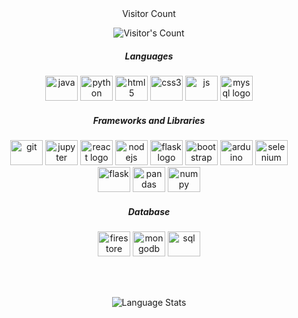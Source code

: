 <!--## Hi there 👋


**Nitish-Naik/Nitish-Naik** is a ✨ _special_ ✨ repository because its `README.md` (this file) appears on your GitHub profile.

Here are some ideas to get you started:

- 🔭 I’m currently working on ...
- 🌱 I’m currently learning ...
- 👯 I’m looking to collaborate on ...
- 🤔 I’m looking for help with ...
- 💬 Ask me about ...
- 📫 How to reach me: ...
- 😄 Pronouns: ...
- ⚡ Fun fact: ...
-->








<div align="center"  <p>Visitor Count</p>
  <img src="https://profile-counter.glitch.me/Nitish-Naik/count.svg" alt="Visitor's Count" />
</div>

 
<h5 align="center">Languages</h3>
<div align="center">
  <img src="https://cdn.jsdelivr.net/gh/devicons/devicon@latest/icons/java/java-original.svg" height="40" width="52" alt="java" />       
  <img src="https://cdn.jsdelivr.net/gh/devicons/devicon/icons/python/python-original.svg" height="40" width="52" alt="python "  />
  <img src="https://cdn.jsdelivr.net/gh/devicons/devicon/icons/html5/html5-original.svg" height="40" width="52" alt="html5 "  />
  <img src="https://cdn.jsdelivr.net/gh/devicons/devicon/icons/css3/css3-original.svg" height="40" width="52" alt="css3 "  />
  <img src="https://cdn.jsdelivr.net/gh/devicons/devicon/icons/javascript/javascript-original.svg" height="40" width="52" alt="js "  />
  <img src="https://cdn.jsdelivr.net/gh/devicons/devicon/icons/mysql/mysql-original.svg" height="40" width="52" alt="mysql logo"  />
  
  
  
</div>
<h5 align="center">Frameworks and Libraries</h3>
<div align="center">
<img src="https://cdn.jsdelivr.net/gh/devicons/devicon/icons/git/git-original.svg" height="40" width="52" alt="git "  />

<img src="https://cdn.jsdelivr.net/gh/devicons/devicon/icons/jupyter/jupyter-original.svg" height="40" width="52" alt="jupyter "  />
  <img src="https://cdn.jsdelivr.net/gh/devicons/devicon/icons/react/react-original.svg" height="40" width="52" alt="react logo"  />
  <img src="https://cdn.jsdelivr.net/gh/devicons/devicon/icons/nodejs/nodejs-original.svg" height="40" width="52" alt="nodejs logo"  />
  <img src="https://cdn.jsdelivr.net/gh/devicons/devicon/icons/flask/flask-original.svg" height="40" width="52" alt="flask logo"  />
  <img src="https://cdn.jsdelivr.net/gh/devicons/devicon/icons/bootstrap/bootstrap-original.svg" height="40" width="52" alt="bootstrap logo"  />
  <img src="https://cdn.jsdelivr.net/gh/devicons/devicon/icons/keras/keras-original.svg" height="40" width="52" alt="arduino "/>
  <img src="https://cdn.jsdelivr.net/gh/devicons/devicon/icons/azure/azure-original.svg" height="40" width="52" alt="selenium "/>
  <br>
  <img src="https://cdn.jsdelivr.net/gh/devicons/devicon/icons/pytorch/pytorch-original.svg" height="40" width="52" alt="flask "  />

<img src="https://cdn.jsdelivr.net/gh/devicons/devicon/icons/pandas/pandas-original.svg" height="40" width="52" alt="pandas "  />
  <img src="https://cdn.jsdelivr.net/gh/devicons/devicon/icons/numpy/numpy-original.svg" height="40" width="52" alt="numpy "  />

</div>
<h5 align="center">Database</h3>
<div align="center">
  <img src="https://cdn.jsdelivr.net/gh/devicons/devicon/icons/firebase/firebase-original.svg" height="40" width="52" alt="firestore "  />
  <img src="https://cdn.jsdelivr.net/gh/devicons/devicon@latest/icons/mongodb/mongodb-original.svg" height="40" width="52" alt="mongodb "/>        
  <img src="https://cdn.jsdelivr.net/gh/devicons/devicon/icons/mysql/mysql-original.svg" height="40" width="52" alt="sql "  />
</div>


<br><br>
<p align='center'><img src="https://github-readme-stats-git-masterrstaa-rickstaa.vercel.app/api/top-langs/?username=Nitish-Naik&amp;layout=donut&amp;langs_count=10&theme=transparent" alt="Language Stats"></p>
